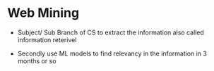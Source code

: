 # Web Mining

* Subject/ Sub Branch of CS to extract the information also called information reterivel

* Secondly use ML models to find relevancy in the information in 3 months or so
